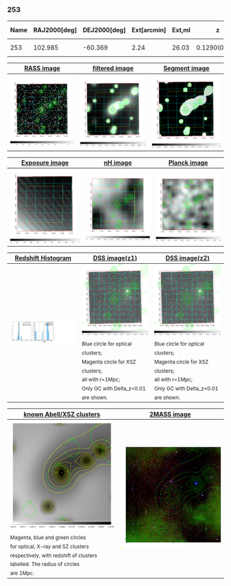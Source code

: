 <div STYLE="page-break-after: always;"></div>

### 253

|Name|RAJ2000[deg]|DEJ2000[deg] |Ext[arcmin]| Ext,ml | z | z_src| C|GC(XSZ,Delta_z<0.01)| GC(OPT,Delta_z<0.01)|GC| R_sig[arcmin] | R500[arcmin] | R500[Mpc]| CRsig[c/s] | CR500[c/s] |L500[1E44 erg/s]|F500[1E-12 erg/s/cm^2]| M500[1E14 Msun]|Tx[keV]|Cnt_sig|Beta|Rc[arcmin]|Comment|Alias|
|---|---|---|---|---|---|------|---|--------|---------|----------|---|---|---|---|---|---|---|---|---|---|---|---|---|---|
|253| 102.985| -60.369| 2.24| 26.03| 0.1290(0.008)| z1,| G| -| -| N, W| 11.725| 6.450| 0.891| 0.114(0.023)| 0.106(0.021)| 0.808(0.095)| 1.843(0.217)| 2.28(0.13)| 3.71(0.14)| 75.8| 0.673(-0.115+0.174)| 3.844(-1.187+1.480)| -| t072|

|[RASS image](../image/253/253_img.pdf)|[filtered image](../image/253/253_fil.pdf)|[Segment image](../image/253/253_seg.pdf)|
|-------------------|--------------------|-------------------|
| <img src="../image/253/253_img.png" width="300">  | <img src="../image/253/253_fil.png" width="300">   | <img src="../image/253/253_seg.png" width="300">  |

|[Exposure image](../image/253/253_mex.pdf)| [nH image](../image/253/253_nh.pdf)| [Planck image](../image/253/253_p.pdf)|
|-------------------|--------------------|-------------------|
|<img src="../image/253/253_mex.png" width="300">   | <img src="../image/253/253_nh.png" width="300">    | <img src="../image/253/253_p.png" width="300"> |

|[Redshift Histogram](../image/253/253_zg.pdf) | [DSS image(z1)](../image/253/253_dss_z1.pdf)      |  [DSS image(z2)](../image/253/253_dss_z2.pdf)    |
|-------------------|--------------------|-------------------|
|<img src="../image/253/253_zg.png" width="300"> |<img src="../image/253/253_dss_z1.png" width="300"> <sub><br>Blue circle for optical clusters; <br>Magenta circle for XSZ clusters; <br>all with r=1Mpc; <br>Only GC with Delta_z<0.01 are shown. </sub>| <img src="../image/253/253_dss_z2.png" width="300"><sub><br>Blue circle for optical clusters; <br>Magenta circle for XSZ clusters; <br>all with r=1Mpc; <br>Only GC with Delta_z<0.01 are shown. </sub> |

|[known Abell/XSZ clusters](../image/253/253_gc.pdf) | [2MASS image](../image/253/253_2mass.pdf)      |
|-------------------|-------------------|
|<img src=../image/253/253_gc.png width="300"> <br><sub>Magenta, blue and green circles <br>for optical, X-ray and SZ clusters <br>respectively, with redshift of clusters <br>labelled. The radius of circles <br>are 1Mpc.</sub>|<img src="../image/253/253_2mass.png" width="300">  |




